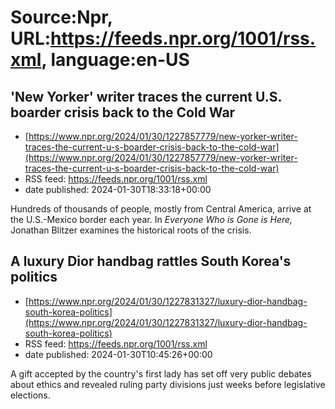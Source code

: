 # Source:Npr, URL:https://feeds.npr.org/1001/rss.xml, language:en-US

## 'New Yorker' writer traces the current U.S. boarder crisis back to the Cold War
 - [https://www.npr.org/2024/01/30/1227857779/new-yorker-writer-traces-the-current-u-s-boarder-crisis-back-to-the-cold-war](https://www.npr.org/2024/01/30/1227857779/new-yorker-writer-traces-the-current-u-s-boarder-crisis-back-to-the-cold-war)
 - RSS feed: https://feeds.npr.org/1001/rss.xml
 - date published: 2024-01-30T18:33:18+00:00

Hundreds of thousands of people, mostly from Central America, arrive at the U.S.-Mexico border each year. In <em>Everyone Who is Gone is Here,</em> Jonathan Blitzer examines the historical roots of the crisis.

## A luxury Dior handbag rattles South Korea's politics
 - [https://www.npr.org/2024/01/30/1227831327/luxury-dior-handbag-south-korea-politics](https://www.npr.org/2024/01/30/1227831327/luxury-dior-handbag-south-korea-politics)
 - RSS feed: https://feeds.npr.org/1001/rss.xml
 - date published: 2024-01-30T10:45:26+00:00

A gift accepted by the country's first lady has set off very public debates about ethics and revealed ruling party divisions just weeks before legislative elections.

